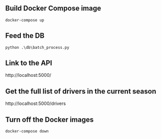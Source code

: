 ## Build Docker Compose image

``` batch
docker-compose up
```

## Feed the DB 
``` batch
python .\db\batch_process.py
```

## Link to the API 

http://localhost:5000/

## Get the full list of drivers in the current season

http://localhost:5000/drivers


## Turn off the Docker images

``` batch
docker-compose down
```